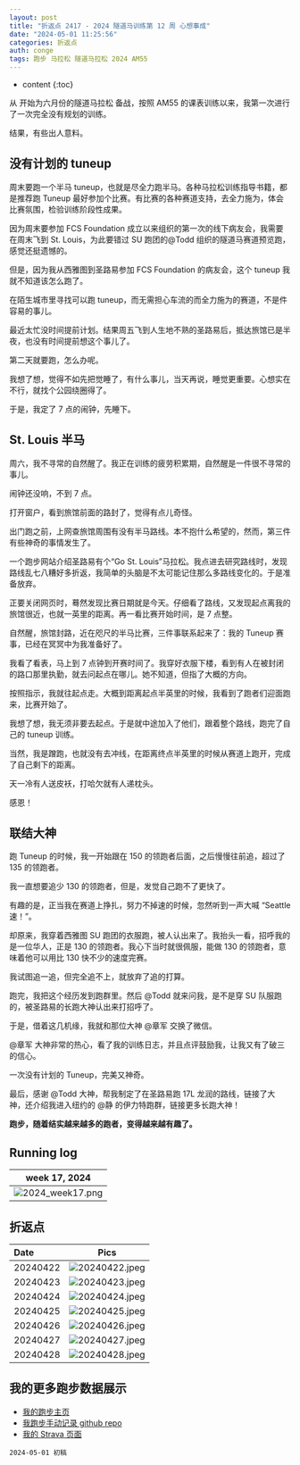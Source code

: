 ```yaml
---
layout: post
title: "折返点 2417 - 2024 隧道马训练第 12 周 心想事成"
date: "2024-05-01 11:25:56"
categories: 折返点
auth: conge
tags: 跑步 马拉松 隧道马拉松 2024 AM55
---
```

* content
{:toc}

从 开始为六月份的隧道马拉松 备战，按照 AM55 的课表训练以来，我第一次进行了一次完全没有规划的训练。

结果，有些出人意料。





## 没有计划的 tuneup

周末要跑一个半马 tuneup，也就是尽全力跑半马。各种马拉松训练指导书籍，都是推荐跑 Tuneup 最好参加个比赛。有比赛的各种赛道支持，去全力施为，体会比赛氛围，检验训练阶段性成果。

因为周末要参加 FCS Foundation 成立以来组织的第一次的线下病友会，我需要在周末飞到 St. Louis，为此要错过 SU 跑团的@Todd 组织的隧道马赛道预览跑，感觉还挺遗憾的。

但是，因为我从西雅图到圣路易参加 FCS Foundation 的病友会，这个 tuneup 我就不知道该怎么跑了。

在陌生城市里寻找可以跑 tuneup，而无需担心车流的而全力施为的赛道，不是件容易的事儿。

最近太忙没时间提前计划。结果周五飞到人生地不熟的圣路易后，抵达旅馆已是半夜，也没有时间提前想这个事儿了。

第二天就要跑，怎么办呢。

我想了想，觉得不如先把觉睡了，有什么事儿，当天再说，睡觉更重要。心想实在不行，就找个公园绕圈得了。

于是，我定了 7 点的闹钟，先睡下。

## St. Louis 半马

周六，我不寻常的自然醒了。我正在训练的疲劳积累期，自然醒是一件很不寻常的事儿。

闹钟还没响，不到 7 点。

打开窗户，看到旅馆前面的路封了，觉得有点儿奇怪。

出门跑之前，上网查旅馆周围有没有半马路线。本不抱什么希望的，然而，第三件有些神奇的事情发生了。

一个跑步网站介绍圣路易有个“Go St. Louis”马拉松。我点进去研究路线时，发现路线乱七八糟好多折返，我简单的头脑是不太可能记住那么多路线变化的。于是准备放弃。

正要关闭网页时，蓦然发现比赛日期就是今天。仔细看了路线，又发现起点离我的旅馆很近，也就一英里的距离。再一看比赛开始时间，是 7 点整。

自然醒，旅馆封路，近在咫尺的半马比赛，三件事联系起来了：我的 Tuneup 赛事，已经在冥冥中为我准备好了。

我看了看表，马上到 7 点钟到开赛时间了。我穿好衣服下楼，看到有人在被封闭的路口那里执勤，就去问起点在哪儿。她不知道，但指了大概的方向。

按照指示，我就往起点走。大概到距离起点半英里的时候，我看到了跑者们迎面跑来，比赛开始了。

我想了想，我无须非要去起点。于是就中途加入了他们，跟着整个路线，跑完了自己的 tuneup 训练。

当然，我是蹭跑，也就没有去冲线，在距离终点半英里的时候从赛道上跑开，完成了自己剩下的距离。

天一冷有人送皮袄，打哈欠就有人递枕头。

感恩！

## 联结大神

跑 Tuneup 的时候，我一开始跟在 150 的领跑者后面，之后慢慢往前追，超过了 135 的领跑者。

我一直想要追少 130 的领跑者，但是，发觉自己跑不了更快了。

有趣的是，正当我在赛道上挣扎，努力不掉速的时候，忽然听到一声大喊 “Seattle 速！”。

却原来，我穿着西雅图 SU 跑团的衣服跑，被人认出来了。我抬头一看，招呼我的是一位华人，正是 130 的领跑者。我心下当时就很佩服，能做 130 的领跑者，意味着他可以用比 130 快不少的速度完赛。

我试图追一追，但完全追不上，就放弃了追的打算。

跑完，我把这个经历发到跑群里。然后 @Todd 就来问我，是不是穿 SU 队服跑的，被圣路易的长跑大神认出来打招呼了。

于是，借着这几机缘，我就和那位大神 @章军 交换了微信。

@章军 大神非常的热心，看了我的训练日志，并且点评鼓励我，让我又有了破三的信心。

一次没有计划的 Tuneup，完美又神奇。

最后，感谢 @Todd 大神，帮我制定了在圣路易跑 17L 龙润的路线，链接了大神，还介绍我进入纽约的 @静 的伊力特跑群，链接更多长跑大神！

**跑步，随着结实越来越多的跑者，变得越来越有趣了。**

## Running log

| week 17, 2024 |
| :-----------: |
| ![2024_week17.png](https://s2.loli.net/2024/05/02/pyr3ibR9lXPdOQD.png) |

## 折返点

| Date     | Pics  |
| :------- | :------------------------------------------------------------------: |
| 20240422 | ![20240422.jpeg](https://s2.loli.net/2024/05/02/ndWk87X4wtO3zgv.jpg) |
| 20240423 | ![20240423.jpeg](https://s2.loli.net/2024/05/02/DHah1yPuWiZJIdF.jpg) |
| 20240424 | ![20240424.jpeg](https://s2.loli.net/2024/05/02/rCUHluXwsybhxGp.jpg) |
| 20240425 | ![20240425.jpeg](https://s2.loli.net/2024/05/02/pNcDEOPhGn7bHgd.jpg) |
| 20240426 | ![20240426.jpeg](https://s2.loli.net/2024/05/02/XhmUxDZGpjBuciM.jpg) |
| 20240427 | ![20240427.jpeg](https://s2.loli.net/2024/05/02/IoLapbiXm5gRn2s.jpg) |
| 20240428 | ![20240428.jpeg](https://s2.loli.net/2024/05/02/gYd2F5lVEoGyaWs.jpg) |

## 我的更多跑步数据展示

* [我的跑步主页](https://conge.livingwithfcs.org/running_page/)
* [我跑步手动记录 github repo](https://github.com/conge/RunningStreak)
* [我的 Strava 页面](https://www.strava.com/athletes/57680242)

```
2024-05-01 初稿
```
